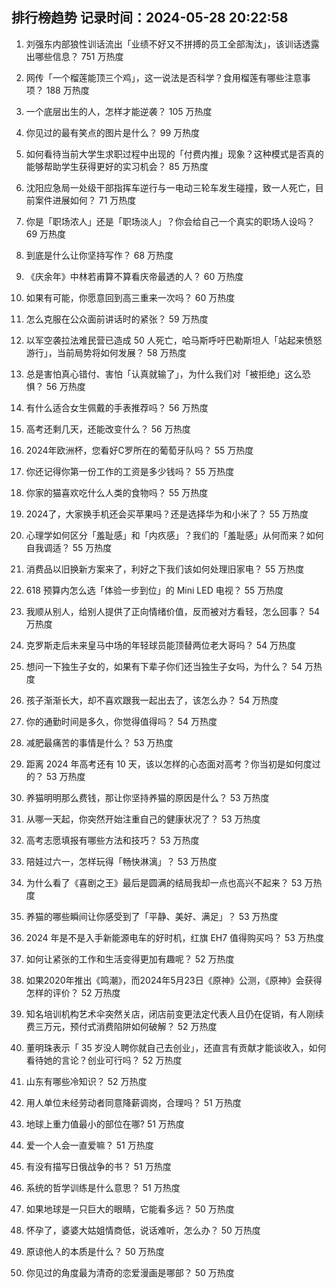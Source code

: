 
## 排行榜趋势 记录时间：2024-05-28 20:22:58
  
  1. 刘强东内部狼性训话流出「业绩不好又不拼搏的员工全部淘汰」，该训话透露出哪些信息？ 751 万热度
    
  2. 网传「一个榴莲能顶三个鸡」，这一说法是否科学？食用榴莲有哪些注意事项？ 188 万热度
    
  3. 一个底层出生的人，怎样才能逆袭？ 105 万热度
    
  4. 你见过的最有笑点的图片是什么？ 99 万热度
    
  5. 如何看待当前大学生求职过程中出现的「付费内推」现象？这种模式是否真的能够帮助学生获得更好的实习机会？ 85 万热度
    
  6. 沈阳应急局一处级干部指挥车逆行与一电动三轮车发生碰撞，致一人死亡，目前案件进展如何？ 71 万热度
    
  7. 你是「职场浓人」还是「职场淡人」？你会给自己一个真实的职场人设吗？ 69 万热度
    
  8. 到底是什么让你坚持写作？ 68 万热度
    
  9. 《庆余年》中林若甫算不算看庆帝最透的人？ 60 万热度
    
  10. 如果有可能，你愿意回到高三重来一次吗？ 60 万热度
    
  11. 怎么克服在公众面前讲话时的紧张？ 59 万热度
    
  12. 以军空袭拉法难民营已造成 50 人死亡，哈马斯呼吁巴勒斯坦人「站起来愤怒游行」，当前局势将如何发展？ 58 万热度
    
  13. 总是害怕真心错付、害怕「认真就输了」，为什么我们对「被拒绝」这么恐惧？ 56 万热度
    
  14. 有什么适合女生佩戴的手表推荐吗？ 56 万热度
    
  15. 高考还剩几天，还能改变什么？ 56 万热度
    
  16. 2024年欧洲杯，您看好C罗所在的葡萄牙队吗？ 55 万热度
    
  17. 你还记得你第一份工作的工资是多少钱吗？ 55 万热度
    
  18. 你家的猫喜欢吃什么人类的食物吗？ 55 万热度
    
  19. 2024了，大家换手机还会买苹果吗？还是选择华为和小米了？ 55 万热度
    
  20. 心理学如何区分「羞耻感」和「内疚感」？我们的「羞耻感」从何而来？如何自我调适？ 55 万热度
    
  21. 消费品以旧换新方案来了，利好之下我们该如何处理旧家电？ 55 万热度
    
  22. 618 预算内怎么选「体验一步到位」的 Mini LED 电视？ 55 万热度
    
  23. 我顺从别人，给别人提供了正向情绪价值，反而被对方看轻，怎么回事？ 54 万热度
    
  24. 克罗斯走后未来皇马中场的年轻球员能顶替两位老大哥吗？ 54 万热度
    
  25. 想问一下独生子女的，如果有下辈子你们还当独生子女吗，为什么？ 54 万热度
    
  26. 孩子渐渐长大，却不喜欢跟我一起出去了，该怎么办？ 54 万热度
    
  27. 你的通勤时间是多久，你觉得值得吗？ 54 万热度
    
  28. 减肥最痛苦的事情是什么？ 53 万热度
    
  29. 距离 2024 年高考还有 10 天，该以怎样的心态面对高考？你当初是如何度过的？ 53 万热度
    
  30. 养猫明明那么费钱，那让你坚持养猫的原因是什么？ 53 万热度
    
  31. 从哪一天起，你突然开始注重自己的健康状况了？ 53 万热度
    
  32. 高考志愿填报有哪些方法和技巧？ 53 万热度
    
  33. 陪娃过六一，怎样玩得「畅快淋漓」？ 53 万热度
    
  34. 为什么看了《喜剧之王》最后是圆满的结局我却一点也高兴不起来？ 53 万热度
    
  35. 养猫的哪些瞬间让你感受到了「平静、美好、满足」？ 53 万热度
    
  36. 2024 年是不是入手新能源电车的好时机，红旗 EH7 值得购买吗？ 53 万热度
    
  37. 如何让紧张的工作和生活变得更加有趣呢？ 52 万热度
    
  38. 如果2020年推出《鸣潮》，而2024年5月23日《原神》公测，《原神》会获得怎样的评价？ 52 万热度
    
  39. 知名培训机构艺术伞突然关店，闭店前变更法定代表人且仍在促销，有人刚续费三万元，预付式消费陷阱如何破解？ 52 万热度
    
  40. 董明珠表示「 35 岁没人聘你就自己去创业」，还直言有贡献才能谈收入，如何看待她的言论？创业可行吗？ 52 万热度
    
  41. 山东有哪些冷知识？ 52 万热度
    
  42. 用人单位未经劳动者同意降薪调岗，合理吗？ 51 万热度
    
  43. 地球上重力值最小的部位在哪? 51 万热度
    
  44. 爱一个人会一直爱嘛？ 51 万热度
    
  45. 有没有描写日俄战争的书？ 51 万热度
    
  46. 系统的哲学训练是什么意思？ 51 万热度
    
  47. 如果地球是一只巨大的眼睛，它能看多远？ 50 万热度
    
  48. 怀孕了，婆婆大姑姐情商低，说话难听，怎么办？ 50 万热度
    
  49. 原谅他人的本质是什么？ 50 万热度
    
  50. 你见过的角度最为清奇的恋爱漫画是哪部？ 50 万热度
    